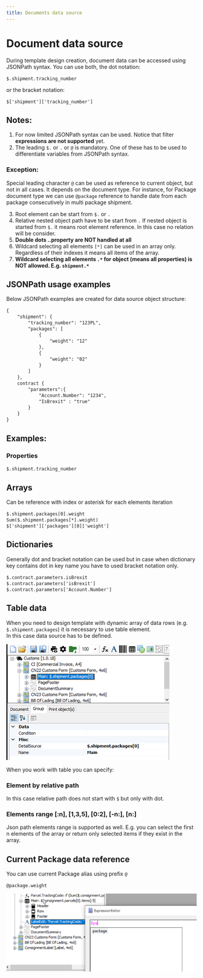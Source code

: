 ```yaml
---
title: Documents data source
---
```


# Document data source

During template design creation, document data can be accessed using JSONPath syntax. You can use both, the dot notation:

```code
$.shipment.tracking_number
```
or the bracket notation:

```code
$['shipment']['tracking_number']
```
## Notes:
1. For now limited JSONPath syntax can be used. Notice that filter **expressions are not supported** yet.
2. The leading `$.` or `.` or `@` is mandatory. One of these has to be used to differentiate variables from JSONPath syntax.
### Exception:
Special leading character `@` can be used as reference to current object, but not in all cases. It depends on the document type. For instance, for Package document type we can use `@package` reference to handle date from each package consecutively in multi package shipment.

3. Root element can be start from `$.` or `.`
4. Relative nested object path have to be start from `.`
If nested object is started from `$.` it means root element reference. In this case no relation will be consider.
5. **Double dots ..property are NOT handled at all**
6. Wildcard selecting all elements `[*]` can be used in an array only. Regardless of their indexes it means all items of the array.
7. **Wildcard selecting all elements `.*` for object (means all properties) is NOT allowed. E.g. `shipment.*`**

## JSONPath usage examples
Below JSONPath examples are created for data source object structure:
```code
{
	"shipment": {
		"tracking_number": "123PL",
		"packages": [
			{
				"weight": "12"
			},
			{
				"weight": "02"
			}
		]
	},
	contract {
	    "parameters":{
			"Account.Number": "1234",
			"IsBrexit" : "true"
		}
	}
}
```

## Examples:

### Properties

```code
$.shipment.tracking_number
```

## Arrays

Can be reference with index or asterisk for each elements iteration
```code
$.shipment.packages[0].weight
Sum($.shipment.packages[*].weight)
$['shipment']['packages'][0]['weight']
```

## Dictionaries

Generally dot and bracket notation can be used but in case when dictionary key contains dot in key name you have to used bracket notation only.
```code
$.contract.parameters.isBrexit
$.contract.parameters['isBrexit']
$.contract.parameters['Account.Number']
```

## Table data

When you need to design template with dynamic array of data rows (e.g. `$.shipment.packages`) it is necessary to use table element.  
In this case data source has to be defined.  

![Table data](./images/table-data-source.png)<p>
When you work with table you can specify:

### Element by relative path

In this case relative path does not start with `$` but only with dot.

### Elements range [:n], [1,3,5], [0:2], [-n:], [n:]

Json path elements range is supported as well. E.g. you can select the first n elements of the array or return only selected items if they exist in the array.

## Current Package data reference

You can use current Package alias using prefix `@`

```code
@package.weight
```

![](./images/package-alias.png)


